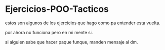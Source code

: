 # Ejercicios-POO-Tacticos
estos son algunos de los ejercicios que hago como pa entender esta vuelta.

por ahora no funciona pero en mi mente si.

si alguien sabe que hacer paque funque, manden mensaje al dm.
